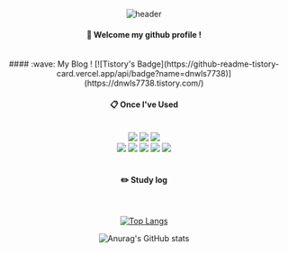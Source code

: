 <div align="center"> 

![header](https://capsule-render.vercel.app/api?type=cylinder&color=000000&height=150&section=header&text=dnwls7738&fontColor=ffffff&fontSize=70&animation=fadeIn&fontAlignY=55&desc=%20&descAlignY=62&descAlign=62)
  
####  :wave: Welcome my github profile !

 <br/>
  ####  :wave: My Blog !
  [![Tistory's Badge](https://github-readme-tistory-card.vercel.app/api/badge?name=dnwls7738)](https://dnwls7738.tistory.com/)
 <br/>
  
####  :clipboard: Once I've Used 
  
 <br/>
  
<img src="https://img.shields.io/badge/JavaScript-F7DF1E?style=for-the-badge&logo=JavaScript&logoColor=white">
<img src="https://img.shields.io/badge/HTML5-E34F26?style=for-the-badge&logo=HTML5&logoColor=white">
<img src="https://img.shields.io/badge/CSS3-1572B6?style=for-the-badge&logo=CSS3&logoColor=white"> <br>
<img src="https://img.shields.io/badge/React-20232A?style=for-the-badge&logo=React&logoColor=#61DAFB">
<img src="https://img.shields.io/badge/Flutter-4479A1?style=for-the-badge&logo=Flutter&logoColor=white">
<img src="https://img.shields.io/badge/Dart-4479A1?style=for-the-badge&logo=Dart&logoColor=white">
<img src="https://img.shields.io/badge/github-181717?style=for-the-badge&logo=github&logoColor=white">
<img src="https://img.shields.io/badge/VSCode-007ACC?style=for-the-badge&logo=VisualStudioCode&logoColor=white">
 
   <br/>
   <br/>
 
#### :pencil2: Study log
 
  <br/>
  
[![Top Langs](https://github-readme-stats.vercel.app/api/top-langs/?username=dnwls7738&layout=compact)](https://github.com/anuraghazra/github-readme-stats)
  
![Anurag's GitHub stats](https://github-readme-stats.vercel.app/api?username=dnwls7738&show_icons=true&theme=radical)
  
</div>
